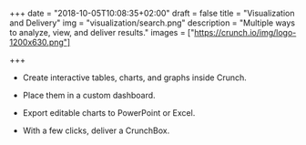 +++
date = "2018-10-05T10:08:35+02:00"
draft = false
title = "Visualization and Delivery"
img = "visualization/search.png"
description = "Multiple ways to analyze, view, and deliver results."
images = ["https://crunch.io/img/logo-1200x630.png"]


+++

* Create interactive tables, charts, and graphs inside Crunch.

* Place them in a custom dashboard.

* Export editable charts to PowerPoint or Excel.

* With a few clicks, deliver a CrunchBox.
